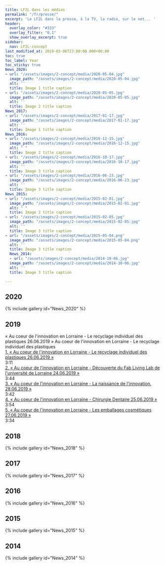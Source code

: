 ```yaml
---
title: LF2L dans les médias
permalink: "/fr/presse/"
excerpt: 'Le LF2L dans la presse, à la TV, la radio, sur le net... '
header:
  overlay_color: "#333"
  overlay_filter: "0.1"
  show_overlay_excerpt: true
sidebar:
  nav: LF2L-concept
last_modified_at: 2019-03-06T23:00:00.000+00:00
toc: true
toc_label: Year
toc_sticky: true
News_2020:
- url: "/assets/images/2-concept/media/2020-05-04.jpg"
  image_path: "/assets/images/2-concept/media/2020-05-04.jpg"
  alt: ''
  title: Image 1 title caption
- url: "/assets/images/2-concept/media/2020-05-05.jpg"
  image_path: "/assets/images/2-concept/media/2020-05-05.jpg"
  alt: ''
  title: Image 2 title caption
News_2017:
- url: "/assets/images/2-concept/media/2017-01-17.jpg"
  image_path: "/assets/images/2-concept/media/2017-01-17.jpg"
  alt: ''
  title: Image 1 title caption
News_2016:
- url: "/assets/images/2-concept/media/2016-12-15.jpg"
  image_path: "/assets/images/2-concept/media/2016-12-15.jpg"
  alt: " "
  title: Image 2 title caption
- url: "/assets/images/2-concept/media/2016-10-17.jpg"
  image_path: "/assets/images/2-concept/media/2016-10-17.jpg"
  alt: ''
  title: Image 3 title caption
- url: "/assets/images/2-concept/media/2016-06-23.jpg"
  image_path: "/assets/images/2-concept/media/2016-06-23.jpg"
  alt: ''
  title: Image 3 title caption
News_2015:
- url: "/assets/images/2-concept/media/2015-02-01.jpg"
  image_path: "/assets/images/2-concept/media/2015-02-01.jpg"
  alt: " "
  title: Image 2 title caption
- url: "/assets/images/2-concept/media/2015-02-05.jpg"
  image_path: "/assets/images/2-concept/media/2015-02-05.jpg"
  alt: ''
  title: Image 3 title caption
- url: "/assets/images/2-concept/media/2015-05-04.png"
  image_path: "/assets/images/2-concept/media/2015-05-04.png"
  alt: ''
  title: Image 3 title caption
  News_2014:
  - url: "/assets/images/2-concept/media/2014-10-06.jpg"
  image_path: "/assets/images/2-concept/media/2014-10-06.jpg"
  alt: ''
  title: Image 3 title caption

---
```


## 2020

{% include gallery
id="News_2020"
%}

## 2019

<div class="wp-playlist-current-item">
	<img src="https://www.ensgsi.univ-lorraine.fr/wp-content/uploads/2019/07/France_Bleu_LF2L_naissance_innovation-mp3-image-150x150.jpg" alt="">
	<div class="wp-playlist-caption">
		<span class="wp-playlist-item-meta wp-playlist-item-title">«&nbsp;Au coeur de l'innovation en Lorraine - Le recyclage individuel des plastiques 26.06.2019&nbsp;»</span>
		<span class="wp-playlist-item-meta wp-playlist-item-album">Au coeur de l'innovation en Lorraine - Le recyclage individuel des plastiques</span>
	</div>
</div>

<div class="wp-playlist-tracks">
	<div class="wp-playlist-item wp-playlist-playing">
		<a class="wp-playlist-caption" href="https://www.ensgsi.univ-lorraine.fr/wp-content/uploads/2019/07/France_Bleu_LF2L_recyclage_plastiques.mp3">
			1. <span class="wp-playlist-item-title">«&nbsp;Au coeur de l'innovation en Lorraine - Le recyclage individuel des plastiques 26.06.2019&nbsp;»</span>
		</a>
		<div class="wp-playlist-item-length">3:11</div>
</div>

<div class="wp-playlist-item">
		<a class="wp-playlist-caption" href="https://www.ensgsi.univ-lorraine.fr/wp-content/uploads/2019/07/France_Bleu_Lorraine_Fab_Living_Lab.mp3">
			2. <span class="wp-playlist-item-title">«&nbsp;Au coeur de l'innovation en Lorraine - Découverte du Fab Living Lab de l'université de Lorraine 24.06.2019&nbsp;»</span>
		</a>
		<div class="wp-playlist-item-length">3:44</div>
	</div>
	<div class="wp-playlist-item">
		<a class="wp-playlist-caption" href="https://www.ensgsi.univ-lorraine.fr/wp-content/uploads/2019/07/France_Bleu_LF2L_naissance_innovation.mp3">
			3. <span class="wp-playlist-item-title">«&nbsp;Au coeur de l'innovation en Lorraine -  La naissance de l'innovation. 28.06.2019&nbsp;»</span>
		</a>
	<div class="wp-playlist-item-length">3:42</div>
	</div>
	<div class="wp-playlist-item">
		<a class="wp-playlist-caption" href="https://www.ensgsi.univ-lorraine.fr/wp-content/uploads/2019/07/France_Bleu_LF2L_chirurgie_dentaire.mp3">
			4. <span class="wp-playlist-item-title">«&nbsp;Au coeur de l'innovation en Lorraine - Chirurgie Dentaire 25.06.2019&nbsp;»</span>
		</a>
		<div class="wp-playlist-item-length">3:54</div>
	</div>
	<div class="wp-playlist-item">
		<a class="wp-playlist-caption" href="https://www.ensgsi.univ-lorraine.fr/wp-content/uploads/2019/07/France_Bleu_emballages_cosmetiques.mp3">
			5. <span class="wp-playlist-item-title">«&nbsp;Au coeur de l'innovation en Lorraine - Les emballages cosmétiques 27.06.2019&nbsp;»</span>
		</a>
		<div class="wp-playlist-item-length">3:34</div>
	</div>
</div>

## 2018

{% include gallery
id="News_2018"
%}

## 2017

{% include gallery
id="News_2017"
%}

## 2016

{% include gallery
id="News_2016"
%}

## 2015

{% include gallery
id="News_2015"
%}

## 2014

{% include gallery
id="News_2014"
%}
